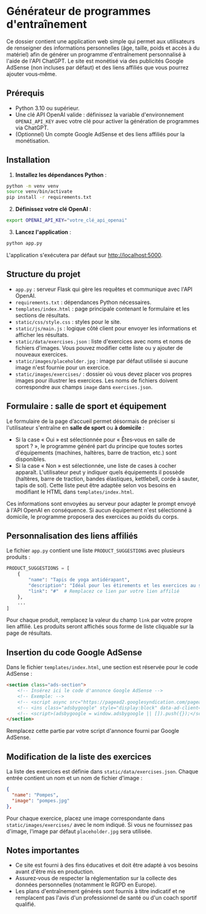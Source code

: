# Générateur de programmes d'entraînement

Ce dossier contient une application web simple qui permet aux utilisateurs de renseigner des informations personnelles (âge, taille, poids et accès à du matériel) afin de générer un programme d'entraînement personnalisé à l'aide de l'API ChatGPT. Le site est monétisé via des publicités Google AdSense (non incluses par défaut) et des liens affiliés que vous pourrez ajouter vous‑même.

## Prérequis

- Python 3.10 ou supérieur.
- Une clé API OpenAI valide : définissez la variable d'environnement `OPENAI_API_KEY` avec votre clé pour activer la génération de programmes via ChatGPT.
- (Optionnel) Un compte Google AdSense et des liens affiliés pour la monétisation.

## Installation

1. **Installez les dépendances Python** :

```bash
python -m venv venv
source venv/bin/activate
pip install -r requirements.txt
```

2. **Définissez votre clé OpenAI** :

```bash
export OPENAI_API_KEY="votre_clé_api_openai"
```

3. **Lancez l'application** :

```bash
python app.py
```

L'application s'exécutera par défaut sur <http://localhost:5000>.

## Structure du projet

- `app.py` : serveur Flask qui gère les requêtes et communique avec l'API OpenAI.
- `requirements.txt` : dépendances Python nécessaires.
- `templates/index.html` : page principale contenant le formulaire et les sections de résultats.
- `static/css/style.css` : styles pour le site.
- `static/js/main.js` : logique côté client pour envoyer les informations et afficher les résultats.
- `static/data/exercises.json` : liste d'exercices avec noms et noms de fichiers d'images. Vous pouvez modifier cette liste ou y ajouter de nouveaux exercices.
- `static/images/placeholder.jpg` : image par défaut utilisée si aucune image n'est fournie pour un exercice.
- `static/images/exercises/` : dossier où vous devez placer vos propres images pour illustrer les exercices. Les noms de fichiers doivent correspondre aux champs `image` dans `exercises.json`.

## Formulaire : salle de sport et équipement

Le formulaire de la page d’accueil permet désormais de préciser si l'utilisateur s'entraîne en **salle de sport** ou **à domicile** :

- Si la case « Oui » est sélectionnée pour « Êtes‑vous en salle de sport ? », le programme généré part du principe que toutes sortes d'équipements (machines, haltères, barre de traction, etc.) sont disponibles.
- Si la case « Non » est sélectionnée, une liste de cases à cocher apparaît. L'utilisateur peut y indiquer quels équipements il possède (haltères, barre de traction, bandes élastiques, kettlebell, corde à sauter, tapis de sol). Cette liste peut être adaptée selon vos besoins en modifiant le HTML dans `templates/index.html`.

Ces informations sont envoyées au serveur pour adapter le prompt envoyé à l'API OpenAI en conséquence. Si aucun équipement n'est sélectionné à domicile, le programme proposera des exercices au poids du corps.

## Personnalisation des liens affiliés

Le fichier `app.py` contient une liste `PRODUCT_SUGGESTIONS` avec plusieurs produits :

```python
PRODUCT_SUGGESTIONS = [
    {
        "name": "Tapis de yoga antidérapant",
        "description": "Idéal pour les étirements et les exercices au sol.",
        "link": "#"  # Remplacez ce lien par votre lien affilié
    },
    ...
]
```

Pour chaque produit, remplacez la valeur du champ `link` par votre propre lien affilié. Les produits seront affichés sous forme de liste cliquable sur la page de résultats.

## Insertion du code Google AdSense

Dans le fichier `templates/index.html`, une section est réservée pour le code AdSense :

```html
<section class="ads-section">
    <!-- Insérez ici le code d'annonce Google AdSense -->
    <!-- Exemple: -->
    <!-- <script async src="https://pagead2.googlesyndication.com/pagead/js/adsbygoogle.js"></script> -->
    <!-- <ins class="adsbygoogle" style="display:block" data-ad-client="ca-pub-xxxxxxxxxxxxxxxx" data-ad-slot="xxxxxxxxxx" data-ad-format="auto" data-full-width-responsive="true"></ins> -->
    <!-- <script>(adsbygoogle = window.adsbygoogle || []).push({});</script> -->
</section>
```

Remplacez cette partie par votre script d'annonce fourni par Google AdSense.

## Modification de la liste des exercices

La liste des exercices est définie dans `static/data/exercises.json`. Chaque entrée contient un nom et un nom de fichier d'image :

```json
{
  "name": "Pompes",
  "image": "pompes.jpg"
},
```

Pour chaque exercice, placez une image correspondante dans `static/images/exercises/` avec le nom indiqué. Si vous ne fournissez pas d'image, l'image par défaut `placeholder.jpg` sera utilisée.

## Notes importantes

- Ce site est fourni à des fins éducatives et doit être adapté à vos besoins avant d'être mis en production.
- Assurez‑vous de respecter la réglementation sur la collecte des données personnelles (notamment le RGPD en Europe).
- Les plans d'entraînement générés sont fournis à titre indicatif et ne remplacent pas l'avis d'un professionnel de santé ou d'un coach sportif qualifié.